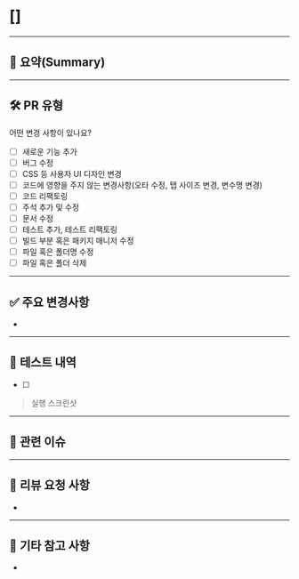 <!-- # [브랜치 타입] 작업개요(한글)  -->
<!-- 예: # [feature] 로그인 페이지 UI 구성 -->
# []


---

## 📝 요약(Summary)

<!--- 변경 사항 및 관련 이슈에 대해 간단하게 작성해주세요. 어떻게보다 무엇을 왜 수정했는지 설명해주세요. -->

---

## 🛠️ PR 유형

어떤 변경 사항이 있나요?

- [ ] 새로운 기능 추가
- [ ] 버그 수정
- [ ] CSS 등 사용자 UI 디자인 변경
- [ ] 코드에 영향을 주지 않는 변경사항(오타 수정, 탭 사이즈 변경, 변수명 변경)
- [ ] 코드 리팩토링
- [ ] 주석 추가 및 수정
- [ ] 문서 수정
- [ ] 테스트 추가, 테스트 리팩토링
- [ ] 빌드 부분 혹은 패키지 매니저 수정
- [ ] 파일 혹은 폴더명 수정
- [ ] 파일 혹은 폴더 삭제

---

## ✅ 주요 변경사항
<!-- 핵심 코드/기능 변경 리스트 -->
- 

---

## 🧪 테스트 내역
<!-- 직접 실행해본 내역, 콘솔 로그, 스크린샷 등 첨부 -->
- [ ] 

> 실행 스크린샷
> 

---

## 📎 관련 이슈
<!-- 관련된 이슈번호가 있으면 연결 -->
<!-- 예: Closes #12 -->

---

## 🙏 리뷰 요청 사항
<!--- 리뷰어가 중점적으로 봐줬으면 좋겠는 부분이 있으면 적어주세요. -->
<!--- 논의해야할 부분이 있다면 적어주세요.-->
<!--- ex) 메서드 XXX의 이름을 더 잘 짓고 싶은데 혹시 좋은 명칭이 있을까요? -->
- 

---

## 🧹 기타 참고 사항
<!-- 추가로 공유하고 싶은 내용 -->
- 
